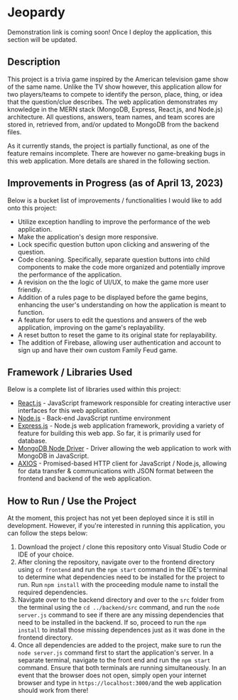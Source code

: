 # Jeopardy

Demonstration link is coming soon! Once I deploy the application, this section will be updated.

## Description
This project is a trivia game inspired by the American television game show of the same name. Unlike the TV show however, this application allow for two players/teams to compete to identify the person, place, thing, or idea that the question/clue describes. The web application demonstrates my knowledge in the MERN stack (MongoDB, Express, React.js, and Node.js) architecture. All questions, answers, team names, and team scores are stored in, retrieved from, and/or updated to MongoDB from the backend files.

As it currently stands, the project is partially functional, as one of the feature remains incomplete. There are however no game-breaking bugs in this web application. More details are shared in the following section.

## Improvements in Progress (as of April 13, 2023)
Below is a bucket list of improvements / functionalities I would like to add onto this project:
* Utilize exception handling to improve the performance of the web application.
* Make the application's design more responsive.
* Lock specific question button upon clicking and answering of the question.
* Code clceaning. Specifically, separate question buttons into child components to make the code more organized and potentially improve the performance of the application.
* A revision on the the logic of UI/UX, to make the game more user friendly.
* Addition of a rules page to be displayed before the game begins, enhancing the user's understanding on how the application is meant to function.
* A feature for users to edit the questions and answers of the web application, improving on the game's replayability.
* A reset button to reset the game to its original state for replayability.
* The addition of Firebase, allowing user authentication and account to sign up and have their own custom Family Feud game.

## Framework / Libraries Used
Below is a complete list of libraries used within this project:
* [React.js](https://react.dev/) - JavaScript framework responsible for creating interactive user interfaces for this web application.
* [Node.js](https://nodejs.org/en/about) - Back-end JavaScript runtime environment
* [Express.js](https://expressjs.com/) - Node.js web application framework, providing a variety of feature for building this web app. So far, it is primarily used for database.
* [MongoDB Node Driver](https://www.mongodb.com/docs/drivers/node/current/) - Driver allowing the web application to work with MongoDB in JavaScript.
* [AXIOS](https://axios-http.com/docs/intro) - Promised-based HTTP client for JavaScript / Node.js, allowing for data transfer & communications with JSON format between the frontend and backend of the web application.

## How to Run / Use the Project
At the moment, this project has not yet been deployed since it is still in development. However, if you're interested in running this application, you can follow the steps below:
1. Download the project / clone this repository onto Visual Studio Code or IDE of your choice.
2. After cloning the repository, navigate over to the frontend directory using `cd frontend` and run the `npm start` command in the IDE's terminal to determine what dependencies need to be installed for the project to run. Run `npm install` with the proceeding module name to install the required dependencies.
3. Navigate over to the backend directory and over to the `src` folder from the terminal using the `cd ../backend/src` command, and run the `node server.js` command to see if there are any missing dependencies that need to be installed in the backend. If so, proceed to run the `npm install` to install those missing dependences just as it was done in the frontend directory.
4. Once all dependencies are added to the project, make sure to run the `node server.js` command first to start the application's server. In a separate terminal, navigate to the front end and run the `npm start` command. Ensure that both terminals are running simultaneously. In an event that the browser does not open, simply open your internet browser and type in `https://localhost:3000/`and the web application should work from there!
